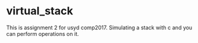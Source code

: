 # virtual_stack

This is assignment 2 for usyd comp2017. Simulating a stack with c and you can perform operations on it.
